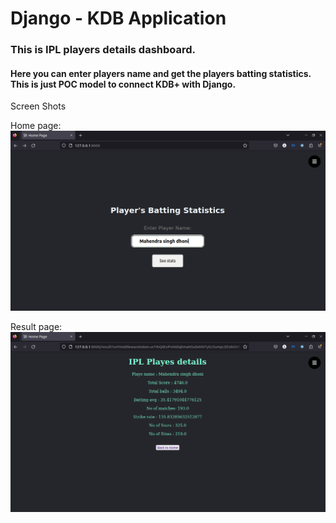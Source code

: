 # Django - KDB Application

### This is IPL players details dashboard. 
#### Here you can enter players name and get the players batting statistics. This is just POC model to connect KDB+ with Django.

Screen Shots

Home page:
![Home page](./src/Home.png)

Result page:
![Result page](./src/Result.png)
